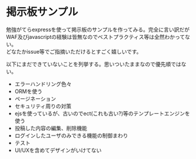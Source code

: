 # 掲示板サンプル
勉強がてらexpressを使って掲示板のサンプルを作ってみる。完全に言い訳だがWAF及びjavascriptの経験は皆無なのでベストプラクティス等は全然わかってない。  
どなたかissue等でご指摘いただけるとすごく嬉しいです。  
   
以下にまだできていないことを列挙する。思いついたままなので優先順ではない。
* エラーハンドリング色々
* ORMを使う
* ページネーション
* セキュリティ周りの対策
* ejsを使っているが、古いのでect(これも古い?)等のテンプレートエンジンを使う
* 投稿した内容の編集、削除機能
* ログインしたユーザのみできる機能の制御まわり
* テスト
* UI/UXを含めてデザインがいけてない

